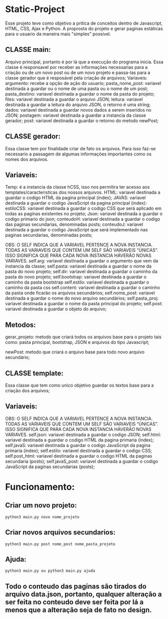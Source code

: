 # Static-Project

Esse projeto teve como objetivo a pritica de conceitos dentro de Javascript, HTML, CSS, Ajax e Python.
A proprosta do projeto e gerar paginas estáticas para o usuario da maneira mais "simples" possivel.

## CLASSE main:

Arquivo principal, portanto é por lá que a execução do programa inicia.
Essa classe é responsavel por receber as informações necessarias para a criação ou de um novo post ou de um novo projeto e passa-las para a classe gerador que é resposável pela criação de arquivos;
Variaveis:
argumento: recebe a opção de ação do usuario;
pasta_nome_post: variavel destinada a guardar ou o nome de uma pasta ou o nome de um post;
pasta_destino: variavel destinada a guardar o nome da pasta do projeto; 
files:  variavel destinada a guardar o arquivo JSON;
leitura:  variavel destinada a guardar a leitura do arquivo JSON, o retorno é uma string;
dados: variavel destinada a guardar novos dados a serem inseridos no JSON; 
postagem:  variavel destinada a guardar a instancia da classe gerador;
post:  variavel destinada a guardar o retorno do metodo newPost;
	
## CLASSE gerador:

Essa classe tem por finalidade criar de fato os arquivos. Para isso faz-se necessario a passagem de algumas informações importantes como os nomes dos arquivos.
## Variaveis:
Temp: é a instancia da classe hCSS, isso nos permitira ter acesso aos templates/caracteristicas dos nossos arquivos. 
HTML: variavel destinada a guardar o codigo HTML da pagina principal (index);
JAVAS: variavel destinada a guardar o codigo JavaScript da pagina principal (index): 
estiloCSS: variavel destinada a guardar o codigo CSS que será aplicado em todas as paginas existentes no projeto;
Json: variavel destinada a guardar o codigo primario do json;
conteudoH: variavel destinada a guardar o codigo das paginas secundarias,  denominadas posts;
conteudoJ: variavel destinada a guardar o codigo JavaScript que será implementado nas paginas secundarias, denominadas posts;

OBS: O SELF INDICA QUE A VARIAVEL PERTENCE A NOVA INSTANCIA. TODAS AS VARIAVEIS QUE CONTEM UM SELF SÃO VARIAVEIS “ÚNICAS”. ISSO SIGNIFICA QUE PARA CADA NOVA INSTANCIA HÁVERÃO NOVAS VARIAVES.
self.arg: variavel destinada a guardar o  argumento que vem da instancia da classe;
self.pasta: variavel destinada a guardar o nome da pasta do novo projeto;
self.dir: variavel destinada a guardar o caminho da pasta do novo projeto;
self.bootstrap: variavel destinada a guardar o caminho da pasta bootstrap
self.estilo: variavel destinada a guardar o caminho da pasta css
self.content:  variavel destinada a guardar o caminho da pasta onde ficarão os arquivos secundários;
self.nome_post:  variavel destinada a guardar o nome do novo arquivo secundários;
self.pasta_proj:  variavel destinada a guardar o nome da pasta principal do projeto;
self.post:  variavel destinada a guardar o objeto do arquivo;


## Metodos:
gerar_projeto: metodo que criará todos os arquivos base para o projeto tais como: pasta principal, bootstrap, JSON e arquivos do tipo Javascript;

newPost: metodo que criará o arquivo base para todo novo arquivo secundário;

## CLASSE template:

Essa classe que tem como unico objetivo guardar os textos base para a criação dos arquivos;
## Variaveis:
OBS: O SELF INDICA QUE A VARIAVEL PERTENCE A NOVA INSTANCIA. TODAS AS VARIAVEIS QUE CONTEM UM SELF SÃO VARIAVEIS “ÚNICAS”. ISSO SIGNIFICA QUE PARA CADA NOVA INSTANCIA HÁVERÃO NOVAS VARIAVES.
self.json:  variavel destinada a guardar o codigo JSON;
self.html: variavel destinada a guardar o codigo HTML da pagina primaria (index);
self.javaS: variavel destinada a guardar o codigo JavaScript da pagina primaria (index);
self.estilo: variavel destinada a guardar o codigo CSS;
self.post_html: variavel destinada a guardar o codigo HTML da paginas secundaria (posts);
self.javaS_post: variavel destinada a guardar o codigo JavaScript da paginas secundarias (posts);



# Funcionamento: 
## Criar um novo projeto:
```
python3 main.py novo nome_projeto
```
## Criar novos arquivos secundarios:
```
python3 main.py post nome_post nome_pasta_projeto
```
## Ajuda:
```
python3 main.py ou python3 main.py ajuda
```
## Todo o conteudo das paginas são tirados do arquivo data.json, portanto, qualquer alteração a ser feita no conteudo deve ser feita por lá a menos que a alteração seja de fato no design.

